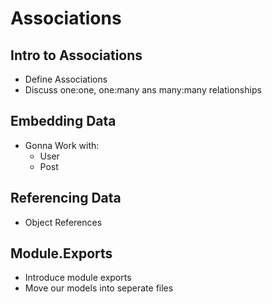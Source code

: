 # Associations

## Intro to Associations
* Define Associations
* Discuss one:one, one:many ans many:many relationships

## Embedding Data
* Gonna Work with:
    * User
    * Post

## Referencing Data
* Object References

## Module.Exports
* Introduce module exports
* Move our models into seperate files